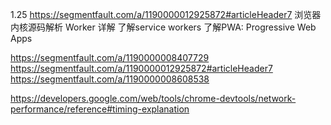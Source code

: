 1.25
https://segmentfault.com/a/1190000012925872#articleHeader7
浏览器内核源码解析
Worker 详解
了解service workers
了解PWA: Progressive Web Apps

https://segmentfault.com/a/1190000008407729
https://segmentfault.com/a/1190000012925872#articleHeader7
https://segmentfault.com/a/1190000008608538

https://developers.google.com/web/tools/chrome-devtools/network-performance/reference#timing-explanation